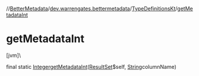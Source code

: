 //[BetterMetadata](../../../index.md)/[dev.warrengates.bettermetadata](../index.md)/[TypeDefinitionsKt](index.md)/[getMetadataInt](get-metadata-int.md)

# getMetadataInt

[jvm]\

final static [Integer](https://docs.oracle.com/javase/8/docs/api/java/lang/Integer.html)[getMetadataInt](get-metadata-int.md)([ResultSet](https://docs.oracle.com/javase/8/docs/api/java/sql/ResultSet.html)$self, [String](https://docs.oracle.com/javase/8/docs/api/java/lang/String.html)columnName)

